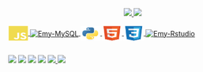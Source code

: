 <div align="center"> 
  <a href="https://github.com/emillygabrielly-abs"> 
<img width="48%" src="https://github-readme-stats.vercel.app/api?username=emillygabrielly-abs&show_icons=true&theme=dracula&include_all_commits=true&count_private=true"/> 
<img width="48%" src="https://github-readme-stats.vercel.app/api/top-langs/?username=emillygabrielly-abs&layout=compact&langs_count=7&theme=dracula"/> 
</div> 
<div style="display: inline_block"><br> 
<img align="center" alt="Emy-Js" height="30" width="40" src="https://raw.githubusercontent.com/devicons/devicon/master/icons/javascript/javascript-plain.svg"> 
<img align="center" alt="Emy-MySQL" height="30" width="40" src="https://cdn.jsdelivr.net/gh/devicons/devicon/icons/mysql/mysql-original.svg"> 
<img align="center" alt="Emy-Python" height="30" width="40" src="https://raw.githubusercontent.com/devicons/devicon/master/icons/python/python-original.svg"> 
<img align="center" alt="Emy-HTML" height="30" width="40" src="https://raw.githubusercontent.com/devicons/devicon/master/icons/html5/html5-original.svg"> 
<img align="center" alt="Emy-CSS" height="30" width="40" src="https://raw.githubusercontent.com/devicons/devicon/master/icons/css3/css3-original.svg"> 
<img align="center" alt="Emy-Rstudio" height="30" width="40" src="https://cdn.jsdelivr.net/gh/devicons/devicon/icons/rstudio/rstudio-original.svg"/> 
<!-- <img align="right" alt="Emy-pic" height="150" style="border-radius:50px;" src="https://media.discordapp.net/attachments/639956127056134178/890373478988013628/Publicacoes_Instagram_1_1.png?width=676&height=676"> 
</div> --> 


## 

<div> 
<a href="https://www.youtube.com" target="_blank"><img src="https://img.shields.io/badge/YouTube-FF0000?style=for-the-badge&logo= youtube&logoColor=white" target="_blank"></a> 
<a href="https://instagram.com/emmy_inouye" target="_blank"><img src="https://img.shields.io/badge/-Instagram-%23E4405F?style=for-the- badge&logo=instagram&logoColor=white" target="_blank"></a> 
<a href="https://www.twitch.tv" target="_blank"><img src="https://img.shields.io/badge/Twitch-9146FF?style=for-the-badge&logo= twitch&logoColor=white" target="_blank"></a> 
<a href="https://discord.gg" target="_blank"><img src="https://img.shields.io/badge/Discord-7289DA?style=for-the-badge&logo=discord&logoColor= branco" target="_blank"></a> 
<a href = ""><img src="https://img.shields.io/badge/-Gmail-%23333?style=for-the-badge&logo=gmail&logoColor=white" target="_blank"></ a> 
<a href="https://www.linkedin.com/in/emilly-inouye" target="_blank"><img src="https://img.shields.io/badge/-LinkedIn-%230077B5? style=for-the-badge&logo=linkedin&logoColor=white" target="_blank"></a> 
</div> 
